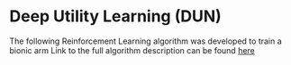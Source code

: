 # Deep Utility Learning (DUN)

The following Reinforcement Learning algorithm was developed to train a bionic arm
Link to the full algorithm description can be found [here](Machine_Learning.pdf)
